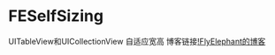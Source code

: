 # FESelfSizing
UITableView和UICollectionView 自适应宽高
博客链接[!FlyElephant的博客](http://www.jianshu.com/p/1f8cc56a3930)

